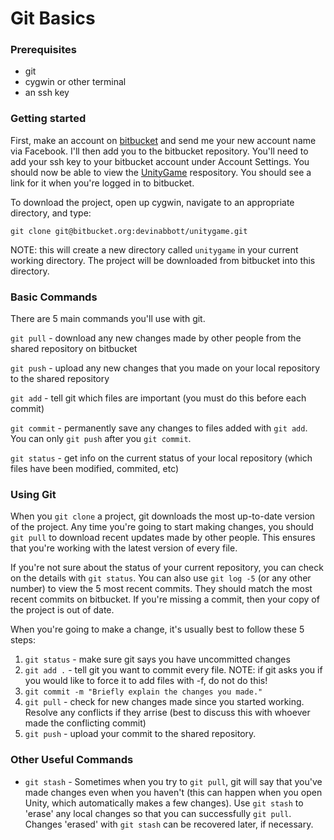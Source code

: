 Git Basics
============

### Prerequisites

* git
* cygwin or other terminal
* an ssh key


### Getting started

First, make an account on [bitbucket] and send me your new account name via Facebook. I'll then add you to the bitbucket repository. You'll need to add your ssh key to your bitbucket account under Account Settings. You should now be able to view the [UnityGame] respository. You should see a link for it when you're logged in to bitbucket.

To download the project, open up cygwin, navigate to an appropriate directory, and type:

`git clone git@bitbucket.org:devinabbott/unitygame.git`

NOTE: this will create a new directory called `unitygame` in your current working directory. The project will be downloaded from bitbucket into this directory.

### Basic Commands

There are 5 main commands you'll use with git.

`git pull` - download any new changes made by other people from the shared repository on bitbucket

`git push` - upload any new changes that you made on your local repository to the shared repository

`git add` - tell git which files are important (you must do this before each commit)

`git commit` - permanently save any changes to files added with `git add`. You can only `git push` after you `git commit`.

`git status` - get info on the current status of your local repository (which files have been modified, commited, etc)


### Using Git

When you `git clone` a project, git downloads the most up-to-date version of the project. Any time you're going to start making changes, you should `git pull` to download recent updates made by other people. This ensures that you're working with the latest version of every file.

If you're not sure about the status of your current repository, you can check on the details with `git status`. You can also use `git log -5` (or any other number) to view the 5 most recent commits. They should match the most recent commits on bitbucket. If you're missing a commit, then your copy of the project is out of date.

When you're going to make a change, it's usually best to follow these 5 steps:

1. `git status` - make sure git says you have uncommitted changes
2. `git add .` - tell git you want to commit every file. NOTE: if git asks you if you would like to force it to add files with -f, do not do this!
3. `git commit -m "Briefly explain the changes you made."`
4. `git pull` - check for new changes made since you started working. Resolve any conflicts if they arrise (best to discuss this with whoever made the conflicting commit)
5. `git push` - upload your commit to the shared repository.


### Other Useful Commands

* `git stash` - Sometimes when you try to `git pull`, git will say that you've made changes even when you haven't (this can happen when you open Unity, which automatically makes a few changes). Use `git stash` to 'erase' any local changes so that you can successfully `git pull`. Changes 'erased' with `git stash` can be recovered later, if necessary.

[bitbucket]: https://bitbucket.org/
[UnityGame]: https://bitbucket.org/devinabbott/unitygame
